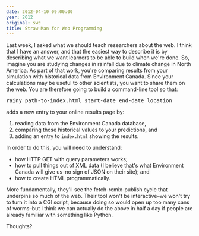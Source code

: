 ```yaml
---
date: 2012-04-10 09:00:00
year: 2012
original: swc
title: Straw Man for Web Programming
---
```

<p>Last week, I asked what we should teach researchers about the web. I think that I have an answer, and that the easiest way to describe it is by describing what we want learners to be able to build when we're done. So, imagine you are studying changes in rainfall due to climate change in North America. As part of that work, you're comparing results from your simulation with historical data from Environment Canada. Since your calculations may be useful to other scientists, you want to share them on the web. You are therefore going to build a command-line tool so that:</p>
<pre>rainy path-to-index.html start-date end-date location</pre>
<p>adds a new entry to your online results page by:</p>
<ol>
<li>reading data from the Environment Canada database,</li>
<li>comparing those historical values to your predictions, and</li>
<li>adding an entry to <code>index.html</code> showing the results.</li>
</ol>
<p>In order to do this, you will need to understand:</p>
<ul>
<li>how HTTP GET with query parameters works;</li>
<li>how to pull things out of XML data (I believe that's what Environment Canada will give us–no sign of JSON on their site); and</li>
<li>how to create HTML programmatically.</li>
</ul>
<p>More fundamentally, they'll see the fetch-remix-publish cycle that underpins so much of the web. Their tool won't be interactive–we won't try to turn it into a CGI script, because doing so would open up too many cans of worms–but I think we can actually do the above in half a day if people are already familiar with something like Python.</p>
<p>Thoughts?</p>
